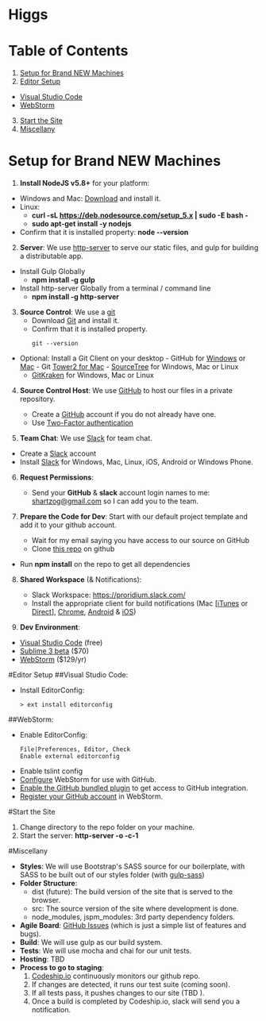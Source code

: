 Higgs
==============
# Table of Contents
1. [Setup for Brand NEW Machines](#setup)
2. [Editor Setup](#editor)
  - [Visual Studio Code](#editor-vscode)
  - [WebStorm](#editor-webstorm)
3. [Start the Site](#start)
4. [Miscellany](#misc)

# Setup for Brand NEW Machines<a name="setup"></a>
1. <b>Install NodeJS v5.8+</b> for your platform: 
 - Windows and Mac: <a href='https://nodejs.org/en/download/stable/'>Download</a> and install it.
 - Linux:
    - <b>curl -sL https://deb.nodesource.com/setup_5.x | sudo -E bash -</b>
    - <b>sudo apt-get install -y nodejs</b>
 - Confirm that it is installed property:  <b>node --version</b>
    
2. <b>Server</b>: We use <a href='https://github.com/indexzero/http-server'>http-server</a> to serve our static files, and gulp for building a distributable app.
  - Install Gulp Globally
    - <b>npm install -g gulp</b>
  - Install http-server Globally from a terminal / command line
    - <b>npm install -g http-server</b>

3. <b>Source Control</b>: We use a  <a href='http://git-scm.com/'>git</a>
	- Download <a href='https://git-scm.com/downloads'>Git</a> and install it.
	- Confirm that it is installed property. 
		<pre><code>git --version</code></pre>
  - Optional: Install a Git Client on your desktop
		- GitHub for <a href='https://windows.github.com/'>Windows</a> or <a href='https://mac.github.com/'>Mac</a>
		- Git <a href='http://www.git-tower.com/'>Tower2 for Mac</a>
		- <a href='http://www.sourcetreeapp.com/'>SourceTree</a> for Windows, Mac or Linux
    - <a href='http://www.gitkraken.com/'>GitKraken</a> for Windows, Mac or Linux
  
4. <b>Source Control Host</b>: We use <a href='https://github.com/'>GitHub</a> to host our files in a private repository.
	- Create a <a href='https://github.com/'>GitHub</a> account if you do not already have one.
	- Use <a href='https://help.github.com/articles/about-two-factor-authentication/'>Two-Factor authentication</a>

5. <b>Team Chat</b>: We use <a href='https://slack.com/'>Slack</a> for team chat.
- Create a <a href='https://slack.com/'>Slack</a> account
 - Install <a href='https://slack.com/downloads'>Slack</a> for Windows, Mac, Linux, iOS, Android or Windows Phone.
 
6. <b>Request Permissions</b>:
	- Send your <b>GitHub</b> & <b>slack</b> account login names to me: shartzog@gmail.com so I can add you to the team.
  
7. <b>Prepare the Code for Dev</b>: Start with our default project template and add it to your github account.
	- Wait for my email saying you have access to our source on GitHub
	- Clone <a href='https://github.com/Proridium/higgs'>this repo</a> on github
  - Run <b>npm install</b> on the repo to get all dependencies

8. <b>Shared Workspace</b> (& Notifications):
	- Slack Workspace: <https://proridium.slack.com/>
	- Install the appropriate client for build notifications (Mac [<a href='https://itunes.apple.com/us/app/slack/id803453959?mt=12'>iTunes</a> or <a href='http://slack.com/ssb/download-osx'>Direct</a>], <a href='https://chrome.google.com/webstore/detail/slack/jeogkiiogjbmhklcnbgkdcjoioegiknm?hl=en-US'>Chrome</a>, <a href='https://play.google.com/store/apps/details?id=com.Slack&hl=en'>Android</a> & <a href='https://itunes.apple.com/us/app/slack-team-communication/id618783545?mt=8'>iOS</a>)

9. <b>Dev Environment</b>:
  - <a href='http://code.visualstudio.com/download/'>Visual Studio Code</a> (free)
  - <a href='https://www.sublimetext.com/3'>Sublime 3 beta</a> ($70)
  - <a href='https://www.jetbrains.com/webstorm/download/'>WebStorm</a> ($129/yr)
  

#Editor Setup<a name="editor"></a>
##Visual Studio Code:<a name="editor-vscode"></a>
  - Install EditorConfig:
    <pre><code>> ext install editorconfig</pre></code>

##WebStorm:<a name="editor-webstorm"></a>
  - Enable EditorConfig: <pre><code>File|Preferences, Editor, Check Enable external editorconfig</code></pre>
  - Enable tslint config
  - <a href='https://www.jetbrains.com/webstorm/webhelp/using-github-integration.html'>Configure</a> WebStorm for use with GitHub.
  - <a href='https://www.jetbrains.com/webstorm/webhelp/installing-updating-and-uninstalling-repository-plugins.html'>Enable the GitHub bundled plugin</a> to get access to GitHub integration.
  - <a href='https://www.jetbrains.com/webstorm/webhelp/registering-github-account-in-webstorm.html'>Register your GitHub account</a> in WebStorm.

<!-- #Build Commands (Terminal):

    gulp          // The default gulp command builds the dev files, then browserify's them into a single concatenated file.
    gulp build    // This will build the production files, then minimize, then browserify the files.
    gulp serve    // This will spin up the node instance with live-reloading of changes directly in the browser with watchers to rebuild files if anything changes.
-->

#Start the Site<a name="start"></a>
1. Change directory to the repo folder on your machine.
2. Start the server: <b>http-server -o -c-1</b>

#Miscellany<a name="misc"></a>
* <b>Styles</b>: We will use Bootstrap's SASS source for our boilerplate, with SASS to be built out of our styles folder (with <a href='https://github.com/dlmanning/gulp-sass'>gulp-sass</a>)
* <b>Folder Structure</b>:
	- dist (future): The build version of the site that is served to the browser.
	- src: The source version of the site where development is done.
	- node_modules, jspm_modules: 3rd party dependency folders.
* <b>Agile Board</b>: <a href='https://github.com/proridium/higgs/issues'>GitHub Issues</a> (which is just a simple list of features and bugs).
* <b>Build</b>: We will use gulp as our build system.
* <b>Tests</b>: We will use mocha and chai for our unit tests.
* <b>Hosting</b>: TBD
* <b>Process to go to staging</b>:<br/>
	1. <a href='https://codeship.io/projects/25616'>Codeship.io</a> continuously monitors our github repo.
	2. If changes are detected, it runs our test suite (coming soon).
	3. If all tests pass, it pushes changes to our site (TBD <!-- <http://proridium.nodejitsu.com/> -->).
	4. Once a build is completed by Codeship.io, slack will send you a notification.
